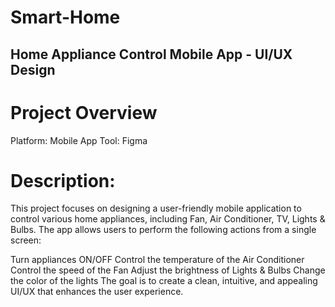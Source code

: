 # Smart-Home
## Home Appliance Control Mobile App - UI/UX Design
# Project Overview
Platform: Mobile App
Tool: Figma
# Description:
This project focuses on designing a user-friendly mobile application to control various home appliances, including Fan, Air Conditioner, TV, Lights & Bulbs. The app allows users to perform the following actions from a single screen:

Turn appliances ON/OFF
Control the temperature of the Air Conditioner
Control the speed of the Fan
Adjust the brightness of Lights & Bulbs
Change the color of the lights
The goal is to create a clean, intuitive, and appealing UI/UX that enhances the user experience.
